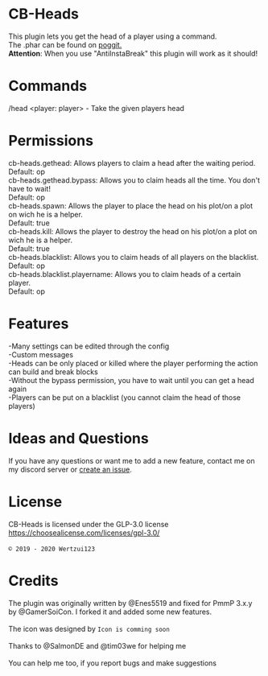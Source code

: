 # CB-Heads
This plugin lets you get the head of a player using a command.
<br>The .phar can be found on <a href="https://poggit.pmmp.io/ci/Wertzui123/CB-Heads/CB-Heads/">poggit.</a>
<br>**Attention**: When you use "AntiInstaBreak" this plugin will work as it should!
# Commands
/head <player: player> - Take the given players head
# Permissions
cb-heads.gethead: Allows players to claim a head after the waiting period. <br>Default: op
<br>cb-heads.gethead.bypass: Allows you to claim heads all the time. You don't have to wait! <br>Default: op
<br>cb-heads.spawn: Allows the player to place the head on his plot/on a plot on wich he is a helper. <br>Default: true
<br>cb-heads.kill: Allows the player to destroy the head on his plot/on a plot on wich he is a helper. <br>Default: true
<br>cb-heads.blacklist: Allows you to claim heads of all players on the blacklist. <br>Default: op
<br>cb-heads.blacklist.playername: Allows you to claim heads of a certain player. <br>Default: op

# Features
  -Many settings can be edited through the config
  <br>-Custom messages
  <br>-Heads can be only placed or killed where the player performing the action can build and break blocks
  <br>-Without the bypass permission, you have to wait until you can get a head again
  <br>-Players can be put on a blacklist (you cannot claim the head of those players)
  
# Ideas and Questions
If you have any questions or want me to add a new feature, contact me on my <a herf="https://discord.gg/eGhZGtF">discord server</a> or <a href="https://github.com/Wertzui123/CB-Heads/issues/new">create an issue</a>.

# License
CB-Heads is licensed under the GLP-3.0 license
<br>https://choosealicense.com/licenses/gpl-3.0/<br>
<br><code>© 2019 - 2020 Wertzui123</code>

# Credits
The plugin was originally written by @Enes5519 and fixed for PmmP 3.x.y by @GamerSoiCon. I forked it and added some new features.
<br>
  <br>The icon was designed by <code>Icon is comming soon</code>
 <br>
 <br>Thanks to @SalmonDE and @tim03we for helping me
 <br>
  <br>You can help me too, if you report bugs and make suggestions
